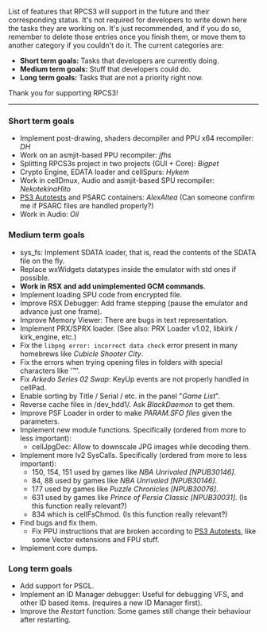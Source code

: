 List of features that RPCS3 will support in the future and their corresponding status. It's not required for developers to write down here the tasks they are working on. It's just recommended, and if you do so, remember to delete those entries once you finish them, or move them to another category if you couldn't do it. The current categories are:
* **Short term goals:** Tasks that developers are currently doing.
* **Medium term goals:** Stuff that developers could do.
* **Long term goals:** Tasks that are not a priority right now.

Thank you for supporting RPCS3!

***
### Short term goals
* Implement post-drawing, shaders decompiler and PPU x64 recompiler: _DH_
* Work on an asmjit-based PPU recompiler: _jfhs_
* Splitting RPCS3s project in two projects (GUI + Core): _Bigpet_
* Crypto Engine, EDATA loader and cellSpurs: _Hykem_
* Work in cellDmux, Audio and asmjit-based SPU recompiler: _NekotekinaHito_
* [PS3 Autotests](https://github.com/DHrpcs3/ps3autotests/) and PSARC containers: _AlexAltea_ (Can someone confirm me if PSARC files are handled properly?)
* Work in Audio: _Oil_


### Medium term goals
* sys_fs: Implement SDATA loader, that is, read the contents of the SDATA file on the fly.
* Replace wxWidgets datatypes inside the emulator with std ones if possible.
* **Work in RSX and add unimplemented GCM commands**.
* Implement loading SPU code from encrypted file.
* Improve RSX Debugger: Add frame stepping (pause the emulator and advance just one frame).
* Improve Memory Viewer: There are bugs in text representation.
* Implement PRX/SPRX loader. (See also: PRX Loader v1.02, libkirk / kirk_engine, etc.)
* Fix the `libpng error: incorrect data check` error present in many homebrews like _Cubicle Shooter City_.
* Fix the errors when trying opening files in folders with special characters like '™'.
* Fix *Arkedo Series 02 Swap*: KeyUp events are not properly handled in cellPad.
* Enable sorting by Title / Serial / etc. in the panel "_Game List_".
* Reverse cache files in /dev_hdd1/. Ask _BlackDaemon_ to get them.
* Improve PSF Loader in order to make *PARAM.SFO files* given the parameters.
* Implement new module functions. Specifically (ordered from more to less important):
    * cellJpgDec: Allow to downscale JPG images while decoding them.
* Implement more lv2 SysCalls. Specifically (ordered from more to less important):
    * 150, 154, 151 used by games like _NBA Unrivaled [NPUB30146]_.
    * 84, 88 used by games like _NBA Unrivaled [NPUB30146]_.
    * 177 used by games like _Puzzle Chronicles [NPUB30076]_.
    * 631 used by games like _Prince of Persia Classic [NPUB30031]_. (Is this function really relevant?)
    * 834 which is cellFsChmod. (Is this function really relevant?)
* Find bugs and fix them.
    * Fix PPU instructions that are broken according to [PS3 Autotests](https://github.com/DHrpcs3/ps3autotests/), like some Vector extensions and FPU stuff.
* Implement core dumps.


### Long term goals
* Add support for PSGL.
* Implement an ID Manager debugger: Useful for debugging VFS, and other ID based items. (requires a new ID Manager first).
* Improve the _Restart_ function: Some games still change their behaviour after restarting.